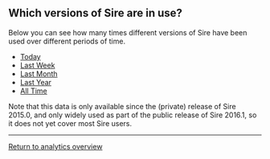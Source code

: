
<script type="text/javascript" src="https://www.gstatic.com/charts/loader.js"></script>
<script type="text/javascript" src="https://www.google.com/jsapi"></script>

<script type="text/javascript">
google.charts.load("current", {"packages":["corechart", "geochart"]});
google.charts.setOnLoadCallback(drawUsageCharts);

function loadJSON(filename, callback)
{   
    var xobj = new XMLHttpRequest();
    xobj.overrideMimeType("application/json");
    xobj.open('GET', filename, true);
    xobj.onreadystatechange = function () {
          if (xobj.readyState == 4 && xobj.status == "200") {
            // Required use of an anonymous callback as .open will NOT return a value but simply returns undefined in asynchronous mode
            callback(xobj.responseText);
          }
    };
    xobj.send(null);  
}

function drawUsageCharts() 
{
    loadJSON("//siremol.org/phonehome/usagestats_version.json", function(response)
    {
        json = JSON.parse(response);

        var baroptions = {
          height: '600',
          width: '1024',
          hAxis: {"scaleType" : "mirrorLog"},
          series: [{visibleInLegend: false}, {}, {}]
        };

        var charts = [];

        for (var t in json)
        {
            var data = [ ["version", "usage"] ];

            for (var key in json[t])
            {
                if (json[t][key] > 0)
                {
                    data.push( [ key, json[t][key] ] );
                } 
            }

            tabledata = google.visualization.arrayToDataTable(data);

            var bar = new google.visualization.BarChart(document.getElementById("bar_by_" + t));
            bar.draw(tabledata, baroptions);
            charts.push(bar);
        }
    });
}

</script>

## Which versions of Sire are in use?

Below you can see how many times different versions of Sire have been used over different periods of time.

<div style="width=80%">
  <ul class="nav nav-tabs" role="tablist">
    <li role="presentation" class="active"><a href="#today" aria-controls="today" role="tab" data-toggle="tab">Today</a></li>
    <li role="presentation"><a href="#week" aria-controls="week" role="tab" data-toggle="tab">Last Week</a></li>
    <li role="presentation"><a href="#month" aria-controls="week" role="tab" data-toggle="tab">Last Month</a></li>
    <li role="presentation"><a href="#year" aria-controls="year" role="tab" data-toggle="tab">Last Year</a></li>
    <li role="presentation"><a href="#alltime" aria-controls="alltime" role="tab" data-toggle="tab">All Time</a></li>
  </ul>
  <!-- Tab panes -->
  <div class="tab-content">
    <div role="tabpanel" class="tab-pane active" id="today"><div id="bar_by_day"></div></div>
    <div role="tabpanel" class="tab-pane" id="week"><div id="bar_by_week"></div></div>
    <div role="tabpanel" class="tab-pane" id="month"><div id="bar_by_month"></div></div>
    <div role="tabpanel" class="tab-pane" id="year"><div id="bar_by_year"></div></div>
    <div role="tabpanel" class="tab-pane" id="alltime"><div id="bar_by_all"></div></div>
  </div>
</div>

Note that this data is only available since the (private) release of Sire 2015.0, and only widely used as part of the 
public release of Sire 2016.1, so it does not yet cover most Sire users.

***

[Return to analytics overview](README.md)
